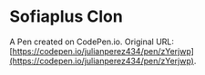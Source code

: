 # Sofiaplus Clon

A Pen created on CodePen.io. Original URL: [https://codepen.io/julianperez434/pen/zYerjwp](https://codepen.io/julianperez434/pen/zYerjwp).

